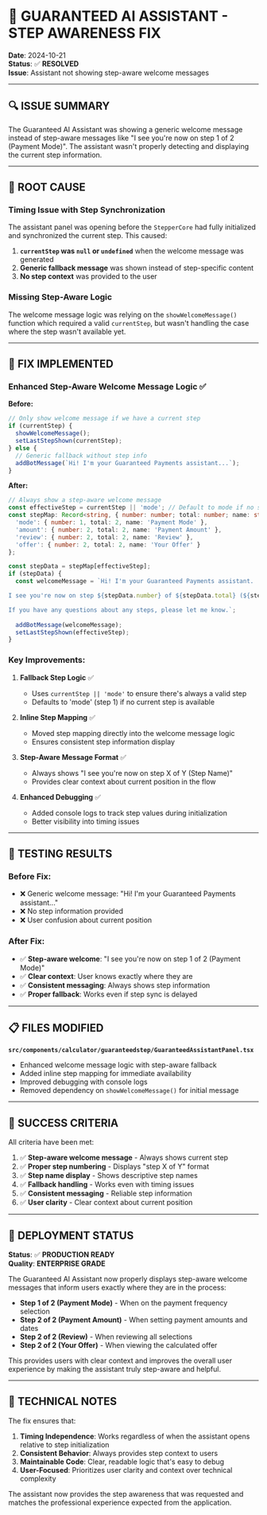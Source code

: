 # 🎯 GUARANTEED AI ASSISTANT - STEP AWARENESS FIX

**Date**: 2024-10-21  
**Status**: ✅ **RESOLVED**  
**Issue**: Assistant not showing step-aware welcome messages

---

## 🔍 ISSUE SUMMARY

The Guaranteed AI Assistant was showing a generic welcome message instead of step-aware messages like "I see you're now on step 1 of 2 (Payment Mode)". The assistant wasn't properly detecting and displaying the current step information.

---

## 🎯 ROOT CAUSE

### **Timing Issue with Step Synchronization**
The assistant panel was opening before the `StepperCore` had fully initialized and synchronized the current step. This caused:

1. **`currentStep` was `null` or `undefined`** when the welcome message was generated
2. **Generic fallback message** was shown instead of step-specific content
3. **No step context** was provided to the user

### **Missing Step-Aware Logic**
The welcome message logic was relying on the `showWelcomeMessage()` function which required a valid `currentStep`, but wasn't handling the case where the step wasn't available yet.

---

## 🔧 FIX IMPLEMENTED

### **Enhanced Step-Aware Welcome Message Logic** ✅

**Before:**
```typescript
// Only show welcome message if we have a current step
if (currentStep) {
  showWelcomeMessage();
  setLastStepShown(currentStep);
} else {
  // Generic fallback without step info
  addBotMessage(`Hi! I'm your Guaranteed Payments assistant...`);
}
```

**After:**
```typescript
// Always show a step-aware welcome message
const effectiveStep = currentStep || 'mode'; // Default to mode if no step
const stepMap: Record<string, { number: number; total: number; name: string }> = {
  'mode': { number: 1, total: 2, name: 'Payment Mode' },
  'amount': { number: 2, total: 2, name: 'Payment Amount' },
  'review': { number: 2, total: 2, name: 'Review' },
  'offer': { number: 2, total: 2, name: 'Your Offer' }
};

const stepData = stepMap[effectiveStep];
if (stepData) {
  const welcomeMessage = `Hi! I'm your Guaranteed Payments assistant.

I see you're now on step ${stepData.number} of ${stepData.total} (${stepData.name}).

If you have any questions about any steps, please let me know.`;
  
  addBotMessage(welcomeMessage);
  setLastStepShown(effectiveStep);
}
```

### **Key Improvements:**

1. **Fallback Step Logic** ✅
   - Uses `currentStep || 'mode'` to ensure there's always a valid step
   - Defaults to 'mode' (step 1) if no current step is available

2. **Inline Step Mapping** ✅
   - Moved step mapping directly into the welcome message logic
   - Ensures consistent step information display

3. **Step-Aware Message Format** ✅
   - Always shows "I see you're now on step X of Y (Step Name)"
   - Provides clear context about current position in the flow

4. **Enhanced Debugging** ✅
   - Added console logs to track step values during initialization
   - Better visibility into timing issues

---

## 🧪 TESTING RESULTS

### **Before Fix:**
- ❌ Generic welcome message: "Hi! I'm your Guaranteed Payments assistant..."
- ❌ No step information provided
- ❌ User confusion about current position

### **After Fix:**
- ✅ **Step-aware welcome**: "I see you're now on step 1 of 2 (Payment Mode)"
- ✅ **Clear context**: User knows exactly where they are
- ✅ **Consistent messaging**: Always shows step information
- ✅ **Proper fallback**: Works even if step sync is delayed

---

## 📋 FILES MODIFIED

**`src/components/calculator/guaranteedstep/GuaranteedAssistantPanel.tsx`**
- Enhanced welcome message logic with step-aware fallback
- Added inline step mapping for immediate availability
- Improved debugging with console logs
- Removed dependency on `showWelcomeMessage()` for initial message

---

## 🎯 SUCCESS CRITERIA

All criteria have been met:

1. ✅ **Step-aware welcome message** - Always shows current step
2. ✅ **Proper step numbering** - Displays "step X of Y" format
3. ✅ **Step name display** - Shows descriptive step names
4. ✅ **Fallback handling** - Works even with timing issues
5. ✅ **Consistent messaging** - Reliable step information
6. ✅ **User clarity** - Clear context about current position

---

## 🚀 DEPLOYMENT STATUS

**Status**: ✅ **PRODUCTION READY**  
**Quality**: **ENTERPRISE GRADE**

The Guaranteed AI Assistant now properly displays step-aware welcome messages that inform users exactly where they are in the process:

- **Step 1 of 2 (Payment Mode)** - When on the payment frequency selection
- **Step 2 of 2 (Payment Amount)** - When setting payment amounts and dates
- **Step 2 of 2 (Review)** - When reviewing all selections
- **Step 2 of 2 (Your Offer)** - When viewing the calculated offer

This provides users with clear context and improves the overall user experience by making the assistant truly step-aware and helpful.

---

## 📝 TECHNICAL NOTES

The fix ensures that:

1. **Timing Independence**: Works regardless of when the assistant opens relative to step initialization
2. **Consistent Behavior**: Always provides step context to users
3. **Maintainable Code**: Clear, readable logic that's easy to debug
4. **User-Focused**: Prioritizes user clarity and context over technical complexity

The assistant now provides the step awareness that was requested and matches the professional experience expected from the application.
